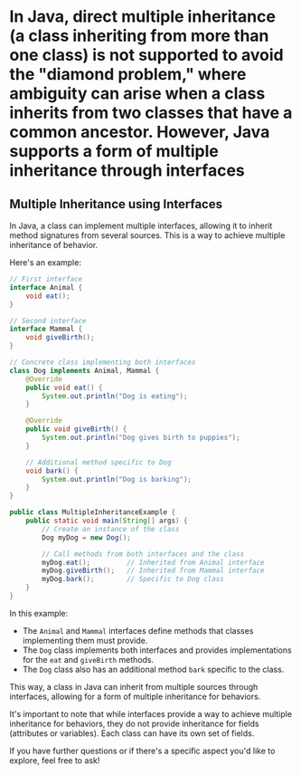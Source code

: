 # In Java, direct multiple inheritance (a class inheriting from more than one class) is not supported to avoid the "diamond problem," where ambiguity can arise when a class inherits from two classes that have a common ancestor. However, Java supports a form of multiple inheritance through interfaces

## Multiple Inheritance using Interfaces

In Java, a class can implement multiple interfaces, allowing it to inherit method signatures from several sources. This is a way to achieve multiple inheritance of behavior.

Here's an example:

```java
// First interface
interface Animal {
    void eat();
}

// Second interface
interface Mammal {
    void giveBirth();
}

// Concrete class implementing both interfaces
class Dog implements Animal, Mammal {
    @Override
    public void eat() {
        System.out.println("Dog is eating");
    }

    @Override
    public void giveBirth() {
        System.out.println("Dog gives birth to puppies");
    }

    // Additional method specific to Dog
    void bark() {
        System.out.println("Dog is barking");
    }
}

public class MultipleInheritanceExample {
    public static void main(String[] args) {
        // Create an instance of the class
        Dog myDog = new Dog();

        // Call methods from both interfaces and the class
        myDog.eat();         // Inherited from Animal interface
        myDog.giveBirth();   // Inherited from Mammal interface
        myDog.bark();        // Specific to Dog class
    }
}
```

In this example:

- The `Animal` and `Mammal` interfaces define methods that classes implementing them must provide.
- The `Dog` class implements both interfaces and provides implementations for the `eat` and `giveBirth` methods.
- The `Dog` class also has an additional method `bark` specific to the class.

This way, a class in Java can inherit from multiple sources through interfaces, allowing for a form of multiple inheritance for behaviors.

It's important to note that while interfaces provide a way to achieve multiple inheritance for behaviors, they do not provide inheritance for fields (attributes or variables). Each class can have its own set of fields.

If you have further questions or if there's a specific aspect you'd like to explore, feel free to ask!
